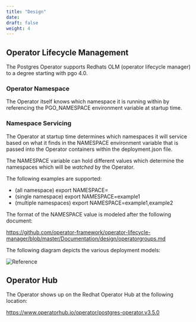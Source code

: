 ```yaml
---
title: "Design"
date:
draft: false
weight: 4
---
```


## Operator Lifecycle Management

The Postgres Operator supports Redhats OLM (operator lifecycle manager)
to a degree starting with pgo 4.0.

### Operator Namespace

The Operator itself knows which namespace it is running
within by referencing the PGO_NAMESPACE environment variable
at startup time.

### Namespace Servicing

The Operator at startup time determines which namespaces it will
service based on what it finds in the NAMESPACE environment variable
that is passed into the Operator containers within the deployment.json file.

The NAMESPACE variable can hold different values which determine
the namespaces which will be *watched* by the Operator.

The following examples are supported:

 * (all namespace) export NAMESPACE=
 * (single namespace) export NAMESPACE=example1
 * (multiple namespaces) export NAMESPACE=example1,example2

The format of the NAMESPACE value is modeled after the following
document:

https://github.com/operator-framework/operator-lifecycle-manager/blob/master/Documentation/design/operatorgroups.md

The following diagram depicts the various deployment models:

![Reference](/OperatorReferenceDiagram.png)


## Operator Hub

The Operator shows up on the Redhat Operator Hub at the following
location:

https://www.operatorhub.io/operator/postgres-operator.v3.5.0


